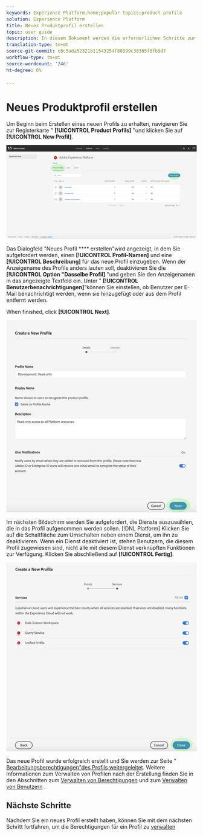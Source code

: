 ```yaml
---
keywords: Experience Platform;home;popular topics;product profile
solution: Experience Platform
title: Neues Produktprofil erstellen
topic: user guide
description: In diesem Dokument werden die erforderlichen Schritte zur Schaffung eines neuen Profils für Produkte in der Adobe Admin Console beschrieben. Um Beginn beim Erstellen eines neuen Profils zu erhalten, navigieren Sie zur Registerkarte "Profil"und klicken Sie auf "Neues Profil".
translation-type: tm+mt
source-git-commit: c6c5ada52321b11543254f80399c38365f0fb9d7
workflow-type: tm+mt
source-wordcount: '246'
ht-degree: 6%

---
```



# Neues Produktprofil erstellen

Um Beginn beim Erstellen eines neuen Profils zu erhalten, navigieren Sie zur Registerkarte &quot; **[!UICONTROL Product Profils]** &quot;und klicken Sie auf **[!UICONTROL New Profil]**.

![new-Profil-button](../images/new-profile-button.png)

Das Dialogfeld &quot;Neues Profil **** erstellen&quot;wird angezeigt, in dem Sie aufgefordert werden, einen **[!UICONTROL Profil-Namen]** und eine **[!UICONTROL Beschreibung]** für das neue Profil einzugeben. Wenn der Anzeigename des Profils anders lauten soll, deaktivieren Sie die **[!UICONTROL Option &quot;Dasselbe Profil]** &quot;und geben Sie den Anzeigenamen in das angezeigte Textfeld ein. Unter &quot; **[!UICONTROL Benutzerbenachrichtigungen]**&quot;können Sie einstellen, ob Benutzer per E-Mail benachrichtigt werden, wenn sie hinzugefügt oder aus dem Profil entfernt werden.

When finished, click **[!UICONTROL Next]**.

![new-Profil-details](../images/new-profile-details.png)

Im nächsten Bildschirm werden Sie aufgefordert, die Dienste auszuwählen, die in das Profil aufgenommen werden sollen. [!DNL Platform] Klicken Sie auf die Schaltfläche zum Umschalten neben einem Dienst, um ihn zu deaktivieren. Wenn ein Dienst deaktiviert ist, stehen Benutzern, die diesem Profil zugewiesen sind, nicht alle mit diesem Dienst verknüpften Funktionen zur Verfügung. Klicken Sie abschließend auf **[!UICONTROL Fertig]**.

![new-Profil-services](../images/new-profile-services.png)

Das neue Profil wurde erfolgreich erstellt und Sie werden zur Seite &quot; [Bearbeitungsberechtigungen&quot;des Profils weitergeleitet](#edit-permissions). Weitere Informationen zum Verwalten von Profilen nach der Erstellung finden Sie in den Abschnitten zum [Verwalten von Berechtigungen](#manage-permissions-for-a-product-profile) und zum [Verwalten von Benutzern](#manage-users-for-a-product-profile) .

## Nächste Schritte

Nachdem Sie ein neues Profil erstellt haben, können Sie mit dem nächsten Schritt fortfahren, um die Berechtigungen für ein Profil zu [verwalten](permissions.md)